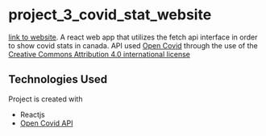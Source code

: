 # project_3_covid_stat_website
[link to website](https://thomasnly.github.io/project_3_covid_stat_website/).
 A react web app that utilizes the fetch api interface in order to show covid stats in canada. API used [Open Covid](https://opencovid.ca/api/) through the use of the [Creative Commons Attribution 4.0 international license](https://creativecommons.org/licenses/by/4.0/)
 
 ## Technologies Used
 Project is created with 
 * Reactjs
 * [Open Covid API](https://opencovid.ca/api/)

